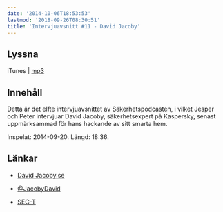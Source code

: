 ```yaml
---
date: '2014-10-06T18:53:53'
lastmod: '2018-09-26T08:30:51'
title: 'Intervjuavsnitt #11 - David Jacoby'
---
```

## Lyssna

iTunes \| [mp3](http://traffic.libsyn.com/sakerhetspodcasten/Sec-t_david_jakobi_mixdown.mp3)

## Innehåll

Detta är det elfte intervjuavsnittet av Säkerhetspodcasten, i vilket Jesper och Peter
intervjuar David Jacoby, säkerhetsexpert på Kaspersky, senast uppmärksammad för hans
hackande av sitt smarta hem.

Inspelat: 2014-09-20. Längd: 18:36.

## Länkar


* [David Jacoby.se](http://www.davidjacoby.se/)

* [@JacobyDavid](https://twitter.com/JacobyDavid)

* [SEC-T](https://www.sec-t.org/)




